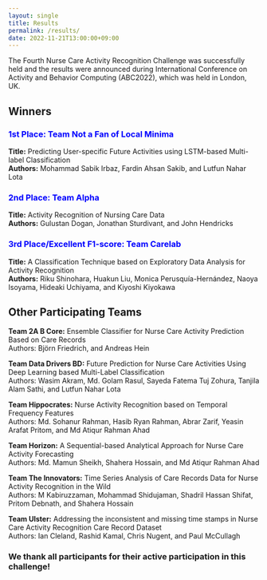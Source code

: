 ```yaml
---
layout: single
title: Results
permalink: /results/
date: 2022-11-21T13:00:00+09:00
---
```

 
The Fourth Nurse Care Activity Recognition Challenge was successfully held and the results were announced during International Conference on Activity and Behavior Computing (ABC2022), which was held in London, UK.


<h2>Winners</h2>
<h3><b><span style="color:blue"> 1st Place: Team Not a Fan of Local Minima </span></b></h3>
<div><b>Title:</b> Predicting User-specific Future Activities using LSTM-based Multi-label Classification </div>
<div><b>Authors:</b> Mohammad Sabik Irbaz, Fardin Ahsan Sakib, and Lutfun Nahar Lota</div>

<h3><b><span style="color:blue"> 2nd Place: Team Alpha </span></b></h3>
<div><b>Title:</b> Activity Recognition of Nursing Care Data </div>
<div><b>Authors:</b> Gulustan Dogan, Jonathan Sturdivant, and John Hendricks </div>

<h3><b><span style="color:blue"> 3rd Place/Excellent F1-score: Team Carelab </span></b></h3>
<div><b>Title:</b> A Classification Technique based on Exploratory Data Analysis for Activity Recognition </div>
<div><b>Authors:</b> Riku Shinohara, Huakun Liu, Monica Perusquía-Hernández, Naoya Isoyama, Hideaki Uchiyama, and Kiyoshi Kiyokawa </div>



<h2>Other Participating Teams</h2>
<div><b>Team 2A B Core:</b> Ensemble Classifier for Nurse Care Activity Prediction Based on Care Records </div>
<div>Authors: Björn Friedrich, and Andreas Hein </div>

<p></p>

<div><b>Team Data Drivers BD:</b> Future Prediction for Nurse Care Activities Using Deep Learning based Multi-Label Classification </div>
<div>Authors: Wasim Akram, Md. Golam Rasul, Sayeda Fatema Tuj Zohura, Tanjila Alam Sathi, and Lutfun Nahar Lota </div>

<p></p>

<div><b>Team Hippocrates:</b> Nurse Activity Recognition based on Temporal Frequency Features </div>
<div>Authors: Md. Sohanur Rahman, Hasib Ryan Rahman, Abrar Zarif, Yeasin Arafat Pritom, and Md Atiqur Rahman Ahad </div>

<p></p>

<div><b>Team Horizon:</b> A Sequential-based Analytical Approach for Nurse Care Activity Forecasting </div>
<div>Authors: Md. Mamun Sheikh, Shahera Hossain, and Md Atiqur Rahman Ahad </div>

<p></p>

<div><b>Team The Innovators:</b> Time Series Analysis of Care Records Data for Nurse Activity Recognition in the Wild </div>
<div>Authors: M Kabiruzzaman, Mohammad Shidujaman, Shadril Hassan Shifat, Pritom Debnath, and Shahera Hossain</div>

<p></p>

<div><b>Team Ulster:</b> Addressing the inconsistent and missing time stamps in Nurse Care Activity Recognition Care Record Dataset </div>
<div>Authors: Ian Cleland, Rashid Kamal, Chris Nugent, and Paul McCullagh</div>

<h3>
    We thank all participants for their active participation in this challenge!
</h3>



